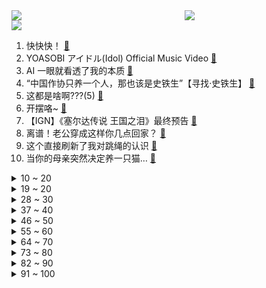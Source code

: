 <div >
	<a style="float:left;width:55%;" href = "https://github.com/anuraghazra/github-readme-stats">
	 <img src = "https://github-readme-stats.vercel.app/api?username=iuuuuuaena&theme=buefy&show_icons=true"/>
	</a>
	<a  style="float:right;width:45%" href = "https://github.com/anuraghazra/github-readme-stats">
	 <img  src="https://github-readme-stats.vercel.app/api/top-langs/?username=anuraghazra&layout=compact"/>
	</a>
	</div>

[![](https://img.shields.io/badge/jxd-@jxdgogogo.xyz-yellowgreen.svg)](https://www.jxdgogogo.xyz)<br>
1. 快快快！ [:link:](//www.bilibili.com/video/BV1U54y1F7Sc) <br>
2. YOASOBI アイドル(Idol) Official Music Video [:link:](//www.bilibili.com/video/BV17h411u7sb) <br>
3. AI 一眼就看透了我的本质 [:link:](//www.bilibili.com/video/BV1DP411U7kS) <br>
4. “中国作协只养一个人，那也该是史铁生”【寻找·史铁生】 [:link:](//www.bilibili.com/video/BV1pM411K7r8) <br>
5. 这都是啥啊???(5) [:link:](//www.bilibili.com/video/BV1No4y1H7mY) <br>
6. 开摆咯~ [:link:](//www.bilibili.com/video/BV1XP411U7SK) <br>
7. 【IGN】《塞尔达传说 王国之泪》最终预告 [:link:](//www.bilibili.com/video/BV1Zh411M7P7) <br>
8. 离谱！老公穿成这样你几点回家？ [:link:](//www.bilibili.com/video/BV1SX4y1r7Qx) <br>
9. 这个直接刷新了我对跳绳的认识 [:link:](//www.bilibili.com/video/BV1kg4y1u71y) <br>
10. 当你的母亲突然决定养一只猫… [:link:](//www.bilibili.com/video/BV1ho4y187r9) <br>
<details>
<summary>10 ~ 20</summary>

11. 【阿正】华为MateXS2和PocketS折叠评测，5万次折叠会翻车吗？ [:link:](//www.bilibili.com/video/BV1Fs4y1K7hN) <br>
12. 祝贺我的朋友在美食领域成功进修！ [:link:](//www.bilibili.com/video/BV1kg4y1u7Jf) <br>
13. 六年后重听《one day》你更喜欢哪个版本? [:link:](//www.bilibili.com/video/BV16M4y1C7FD) <br>
14. 我竟然真的采访到了《猫和老鼠》的画师！他还看了我的视频？！ [:link:](//www.bilibili.com/video/BV1Jo4y187Uh) <br>
15. 哈哈哈我疯啦，二手玫瑰版⚡小↑↑↑城↓↓夏↑天⚡ [:link:](//www.bilibili.com/video/BV1qg4y1u7f5) <br>
16. 女朋友哄我 （ VS ） 我哄女朋友 [:link:](//www.bilibili.com/video/BV1mT411W7Q9) <br>
17. 当我在外面叫女友嫂子，她居然逐渐疯狂了起来！ [:link:](//www.bilibili.com/video/BV16L411f7mo) <br>
18. 傻子是怎么炼成的 [:link:](//www.bilibili.com/video/BV1AT411s7tf) <br>
19. 【张杰】融合传统元素《身骑白马》纯享舞台 [:link:](//www.bilibili.com/video/BV1jc411p797) <br>
</details>
<details>
<summary>19 ~ 20</summary>

20. 当我把《反方向的钟》旋律倒过来写成一首新歌《正方向的钟》，中国风拉满！ [:link:](//www.bilibili.com/video/BV1Ph411u7WA) <br>
21. B站到底应该如何逆天改命？做了四年UP主的一些感想。 [:link:](//www.bilibili.com/video/BV1XN411w7ro) <br>
22. 我和12个国家的陌生人，完成了名为和平的画 [:link:](//www.bilibili.com/video/BV1FP411S7TS) <br>
23. 蚊·香哪儿，全款拿下 [:link:](//www.bilibili.com/video/BV1y24y1w7kF) <br>
24. 爆肝两月！一口气带你看完全剧情《饥荒》究竟讲了什么故事？ [:link:](//www.bilibili.com/video/BV1Jc411p7oQ) <br>
25. 2023明日方舟嘉年华「幕后制作记录」 [:link:](//www.bilibili.com/video/BV1ph411u7Pa) <br>
26. 挣大钱了，就不直播了？ [:link:](//www.bilibili.com/video/BV1U24y1w7zK) <br>
27. 旺旺仙贝：40年了，配方终于被破解了 [:link:](//www.bilibili.com/video/BV1Ns4y127fF) <br>
28. 网友锐评明星拍照，点开前没想到这么好笑！【红毯高速慢镜头】 [:link:](//www.bilibili.com/video/BV1hc411p7Kf) <br>
</details>
<details>
<summary>28 ~ 30</summary>

29. 这流畅度堪称恐怖，日本神级定格动画《HIDARI 甚五郎》 [:link:](//www.bilibili.com/video/BV1Dv4y1H7oB) <br>
30. 一年减肥100斤！从吃到练，这个日剧全讲透了！ [:link:](//www.bilibili.com/video/BV1Fh411u73r) <br>
31. 骑行青海，即将前往无人区，荒原上找了个涵洞住下感觉不错 [:link:](//www.bilibili.com/video/BV1V24y1A7vC) <br>
32. 这 就 是 仙 儿 ！ [:link:](//www.bilibili.com/video/BV13V4y1Z7U6) <br>
33. 求生大师李贺轩 [:link:](//www.bilibili.com/video/BV1D24y1w7xE) <br>
34. 新疆.艾力扎提抓饭 厨子探店¥124 [:link:](//www.bilibili.com/video/BV1vs4y1K7Ko) <br>
35. 成本只需要4块钱的“穷鬼”拌饭 [:link:](//www.bilibili.com/video/BV1YL411m7En) <br>
36. 挑战参加中国好声音！我看看怎么事儿 [:link:](//www.bilibili.com/video/BV1qm4y1m7iy) <br>
37. 【原神须弥一条龙全收集】须弥3.6荒石苍漠/浮罗囿(成就数247)宝箱+神瞳+摩拉堆+净光翎/精准分类/路线规划/草之印获取途径/探索度/原神3.6 [:link:](//www.bilibili.com/video/BV1P24y1A7J4) <br>
</details>
<details>
<summary>37 ~ 40</summary>

38. 谁敢相信这群e人是第一天见面 [:link:](//www.bilibili.com/video/BV1qM4y1C7ZL) <br>
39. 《鸣潮》「共鸣测试」实机PV | 远望 [:link:](//www.bilibili.com/video/BV1ML411m7FH) <br>
40. SEVENTEEN 10th Mini Album 'FML' F*ck My Life : Life in a minute [:link:](//www.bilibili.com/video/BV1pa4y1N77i) <br>
41. 【妮露】⚡妮能忍受妲妲妲的洗脑么⚡汪⚡ [:link:](//www.bilibili.com/video/BV1mM4y1C7Kc) <br>
42. 我花了30000多个小时，3年7个多月，记录了77种花绽放瞬间，距离我百花绽放又进一大步。 [:link:](//www.bilibili.com/video/BV1q54y1F7YZ) <br>
43. 神级翻译：佛跳墙（God use VPN），承包我一天笑点… [:link:](//www.bilibili.com/video/BV1VM411K7U2) <br>
44. 这个山歌对唱是什么水平？ [:link:](//www.bilibili.com/video/BV1Yo4y1n76A) <br>
45. 小女孩也太可爱了吧！ [:link:](//www.bilibili.com/video/BV1Qc411H7DB) <br>
46. 这到底是做菜还是魔法？看到最后我直接人傻了！ [:link:](//www.bilibili.com/video/BV16L411f7rW) <br>
</details>
<details>
<summary>46 ~ 50</summary>

47. “我看到世界在崩裂，但我看到你”·顶级恐怖游戏【OUTLAST2】到底讲了什么样的故事 [:link:](//www.bilibili.com/video/BV1PM4y1y7oa) <br>
48. 【时代少年团】《时代夏令营2》01:出发！从冬日去夏天 [:link:](//www.bilibili.com/video/BV1Nk4y1e7sw) <br>
49. 我用ChatGPT做了一期动画杂谈.....【泛式】 [:link:](//www.bilibili.com/video/BV1qV4y1Z7Er) <br>
50. 【洛天依X以闪亮之名】原创合作曲《灼》踏沙而来 [:link:](//www.bilibili.com/video/BV12m4y1m7bT) <br>
51. 送老爸一台帕拉梅拉 [:link:](//www.bilibili.com/video/BV1uh4y1W7Hu) <br>
52. 纵观世界风云，风景LPL更好 [:link:](//www.bilibili.com/video/BV1Wc411p7vb) <br>
53. 怎么可爱肯定是男孩子呀！ [:link:](//www.bilibili.com/video/BV1jV4y1Z7M4) <br>
54. ๏ เ เ ค เ ๏ ๏ ๏ ๏ ๏ เ ค เ [:link:](//www.bilibili.com/video/BV1zN411w7EG) <br>
55. 球2前13分钟究竟埋藏了多少细节？《流浪地球2》全片解析01 [:link:](//www.bilibili.com/video/BV1gN411A7kr) <br>
</details>
<details>
<summary>55 ~ 60</summary>

56. 中国影史票房最高的日本动画？德不配位还是实至名归？ [:link:](//www.bilibili.com/video/BV14L411m79Z) <br>
57. 看职场小白如何整顿女上司 [:link:](//www.bilibili.com/video/BV1ws4y1P7sJ) <br>
58. 男生宿舍晚上聊什么 VS 女生宿舍晚上聊什么 [:link:](//www.bilibili.com/video/BV1m24y1w7PA) <br>
59. 每天的放学时间就是我的巅峰时刻 [:link:](//www.bilibili.com/video/BV1Gv4y1H7gF) <br>
60. 一口气看完2022韩剧《黑话律师》 [:link:](//www.bilibili.com/video/BV1jV4y1Z7J6) <br>
61. 胖龙大战……正式开战！ [:link:](//www.bilibili.com/video/BV1q54y1F7Ui) <br>
62. 解除封印 [:link:](//www.bilibili.com/video/BV1zh411M7sh) <br>
63. 这是一个很沉重的视频，有需求的可以喊我！ [:link:](//www.bilibili.com/video/BV1v24y1w7tH) <br>
64. 刘备惊魂时刻落水戏，我究竟是如何拍的？ [:link:](//www.bilibili.com/video/BV1ms4y1m7Ch) <br>
</details>
<details>
<summary>64 ~ 70</summary>

65. 《圣诞快乐劳伦斯先生》天津道乐团演奏 [:link:](//www.bilibili.com/video/BV1mM4y117Mc) <br>
66. 删前速看！造谣“键盘侠”培训手册疑似曝光 >> [:link:](//www.bilibili.com/video/BV14h4y1W7Gh) <br>
67. 你画你的我猜我的（4） [:link:](//www.bilibili.com/video/BV1Um4y1B724) <br>
68. 【Luca Kaneshiro Cover】蜜月アン・ドゥ・トロワ (Honeymoon Un Deux Trois) [:link:](//www.bilibili.com/video/BV1rc411p7z4) <br>
69. 【花小烙】为什么我们身体会长出痔疮这种东西？ [:link:](//www.bilibili.com/video/BV1vX4y1r74x) <br>
70. 用口香糖盒子，做个袖珍求生盒 [:link:](//www.bilibili.com/video/BV1oT411W77C) <br>
71. 【鬼谷闲谈】阿斯加德古菌：给人类一点小小的神之震撼 [:link:](//www.bilibili.com/video/BV1is4y1P7py) <br>
72. 莱依拉这段话太真实了！站在父母肩膀上才看到的世界，又怎么会轻易放下呢 [:link:](//www.bilibili.com/video/BV1so4y187DR) <br>
73. “我站在鼓楼上面，一切繁华与我无关” [:link:](//www.bilibili.com/video/BV1za4y1N7AW) <br>
</details>
<details>
<summary>73 ~ 80</summary>

74. 生活里一些奇怪的强迫症 [:link:](//www.bilibili.com/video/BV1pa4y1N7p7) <br>
75. 误会了家人 [:link:](//www.bilibili.com/video/BV1km4y1m7Qw) <br>
76. 以凡人之力，肩比神明！ [:link:](//www.bilibili.com/video/BV1FT411s7dm) <br>
77. 当外地人误入陕西碳水大集，这场面，直接傻眼了… [:link:](//www.bilibili.com/video/BV1vh411M7wU) <br>
78. 快来看爷爷做的国宝大熊猫啦！ [:link:](//www.bilibili.com/video/BV1is4y1K71X) <br>
79. 做了一个没有尽头的梦 [:link:](//www.bilibili.com/video/BV1Vm4y1m7mY) <br>
80. 文案再度超神！延续火种！用所有的成长与知识，回家...【原神】 [:link:](//www.bilibili.com/video/BV1HV4y1Z7uE) <br>
81. 开心！赶集买到了一整套旅行穿搭！ [:link:](//www.bilibili.com/video/BV1Cm4y1m71V) <br>
82. 今天是坂本龙一大师的《圣诞快乐 劳伦斯先生》，大家好好听 [:link:](//www.bilibili.com/video/BV1ym4y117u4) <br>
</details>
<details>
<summary>82 ~ 90</summary>

83. 终极社死！五十人面前讲随机PPT，脚趾抠出梦幻堡垒！ [:link:](//www.bilibili.com/video/BV1Dm4y117pf) <br>
84. 【原神】3.6沙漠宝箱+草神瞳+净光翎全收集（成就数247+2） [:link:](//www.bilibili.com/video/BV1xL411m7de) <br>
85. 谁说有痣不好看的！她摘下口罩，我在她脸上至少看到了三个明星像！ [:link:](//www.bilibili.com/video/BV1Lk4y1e7xG) <br>
86. 路人一首歌让小伙晚上回去辗转难眠 [:link:](//www.bilibili.com/video/BV1Wm4y1m7rU) <br>
87. 整蛊！假装窜了…再用充气玩具腿让女友以为她把我掰断了！ [:link:](//www.bilibili.com/video/BV1q24y1F7jX) <br>
88. 老师听完我的课前演讲，都疯了 [:link:](//www.bilibili.com/video/BV1cv4y1H7c3) <br>
89. 水流丝滑就是极品，水流发散就是极差？紫砂壶出水的秘密 [:link:](//www.bilibili.com/video/BV1kc411p75U) <br>
90. 哈哈哈这游戏双人模式太搞笑了！ [:link:](//www.bilibili.com/video/BV1ag4y1u73u) <br>
91. 万众瞩目的必胜客自助餐来了，又一次吃到没货！ [:link:](//www.bilibili.com/video/BV1Ts4y1273d) <br>
</details>
<details>
<summary>91 ~ 100</summary>

92. 【原神x纳西妲】铃芽之旅 （草之王拯救与牺牲的故事） [:link:](//www.bilibili.com/video/BV1Jm4y1m7uw) <br>
93. 攒了半年的屯屯鼠能出什么？ [:link:](//www.bilibili.com/video/BV1Th411u72z) <br>
94. 在校园里高低得暗恋三年的棒球部学姐！IVE首场打歌 安宥真kitsch棒球服短裙直拍！｜竖版 230413 [:link:](//www.bilibili.com/video/BV1Es4y1P7Uq) <br>
95. 谈一谈孙国友治沙这件事 [:link:](//www.bilibili.com/video/BV1hV4y1S7Bf) <br>
96. 神里绫华：我是将要迫近的风暴！ [:link:](//www.bilibili.com/video/BV1ZM4y1C7PW) <br>
97. 要给猫咪小院做安全升级了 [:link:](//www.bilibili.com/video/BV1EL411m7bh) <br>
98. 让我后背疼的猫 [:link:](//www.bilibili.com/video/BV16T411H7uD) <br>
99. ’ 坏 蛋 ‘ [:link:](//www.bilibili.com/video/BV14L411f7zS) <br>
100. 太感人了！明明可以直接坑我，居然还送了一顿肉… [:link:](//www.bilibili.com/video/BV1vc411p7sc) <br>
</details>

